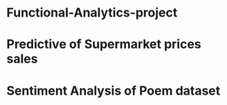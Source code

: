 # Functional-Analytics-project
# Predictive of Supermarket prices sales
# Sentiment Analysis of Poem dataset

